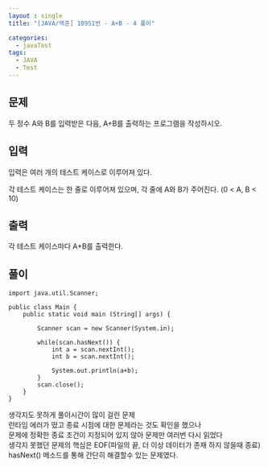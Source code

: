 ```yaml
---
layout : single
title: "[JAVA/백준] 10951번 - A+B - 4 풀이"

categories:
  - javaTest
tags:
  - JAVA
  - Test
---
```


## 문제

두 정수 A와 B를 입력받은 다음, A+B를 출력하는 프로그램을 작성하시오.

## 입력

입력은 여러 개의 테스트 케이스로 이루어져 있다.

각 테스트 케이스는 한 줄로 이루어져 있으며, 각 줄에 A와 B가 주어진다. (0 < A, B < 10)

## 출력

각 테스트 케이스마다 A+B를 출력한다.

## 풀이

~~~
import java.util.Scanner;

public class Main {
	public static void main (String[] args) {
		
		Scanner scan = new Scanner(System.in);
		
		while(scan.hasNext()) {
			int a = scan.nextInt();
			int b = scan.nextInt();
			
			System.out.println(a+b);
		}
		scan.close();
	}
}
~~~

생각지도 못하게 풀이시간이 많이 걸린 문제<br>런타임 에러가 떴고 종료 시점에 대한 문제라는 것도 확인을 했으나<br>문제에 정확한 종료 조건이 지정되어 있지 않아 문제만 여러번 다시 읽었다<br>생각지 못했던 문제의 핵심은 EOF(파일의 끝, 더 이상 데이터가 존재 하지 않을때 종료)<br>hasNext() 메소드를 통해 간단히 해결할수 있는 문제였다.
